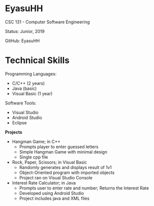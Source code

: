 EyasuHH
=======

CSC 131 - Computer Software Engineering

Status: Junior, 2019

GitHub: EyasuHH

**Technical Skills**
====
Programming Languages:
* C/C++ (2 years)
* Java (basic)
* Visual Basic (1 year)

Software Tools:
* Visual Studio
* Android Studio
* Eclipse

**Projects**


* Hangman Game; in C++
	- Prompts player to enter guessed letters
	- Simple Hangman Game with minimal 
	design
	- Single cpp file
* Rock, Paper, Scissors; in Visual Basic
	- Randomly generates and displays result of 1v1
	- Object-Oriented program with imported
	objects 
	- Project ran on Visual Studio Console
* Interest Rate Calculator; in Java
	- Prompts user to enter rate and number; Returns the Interest Rate
	- Developed using Android Studio
	- Project includes java and XML files
